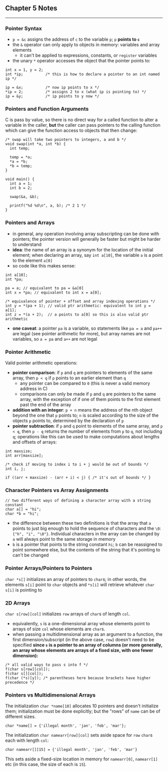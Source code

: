 ## Chapter 5 Notes

---

### Pointer Syntax

- `p = &c` assigns the address of `c` to the variable `p`; `p` **points to `c`**
- the `&` operator can only apply to objects in memory: variables and array elements
  - it can't be applied to expressions, constants, or `register` variables
- the unary `*` operator accesses the object that the pointer points to:

```
int x = 1, y = 2;
int *ip;          /* this is how to declare a pointer to an int named ip */

ip = &x;          /* now ip points to x */
*ip = 2;          /* assigns 2 to x (what ip is pointing to) */
ip = &y;          /* ip points to y now */
```

### Pointers and Function Arguments

C is pass by value, so there is no direct way for a called function to alter a variable in the caller, **but** the caller can pass pointers to the calling function which can give the function access to objects that then change:

```
/* swap will take two pointers to integers, a and b */
void swap(int *a, int *b) {
  int temp;

  temp = *a;
  *a = *b;  
  *b = temp;
}

void main() {
  int a = 1;
  int b = 2;

  swap(&a, &b);

  printf("%d %d\n", a, b); /* 2 1 */
}
```

### Pointers and Arrays

- in general, any operation involving array subscripting can be done with pointers; the pointer version will generally be faster but might be harder to understand
- **idea**: the name of an array is a synonym for the location of the initial element; when declaring an array, say `int a[10]`, the variable `a` is a point to the element `a[0]`
- so code like this makes sense:

```
int a[10];
int *pa;

pa = a; // equivalent to pa = &a[0]
int x = *pa; // equivalent to int x = a[0];

/* equivalence of pointer + offset and array indexing operations */
int y = *(pa + 1); // valid ptr arithmetic: equivalent to int y = a[1];
int z = *(a + 2);  // a points to a[0] so this is also valid ptr arithmetic
```

- **one caveat**: a pointer `pa` is a variable, so statements like `pa = a` and `pa++` are legal (see pointer arithmetic for more), but array names are not variables, so `a = pa` and `a++` are not legal

### Pointer Arithmetic

Valid pointer arithmetic operations:

- **pointer comparison**: if `p` and `q` are pointers to elements of the same array, then `p < q` if `p` points to an earlier element than `q`
  - any pointer can be compared to `0` (this is never a valid memory address in C)
  - comparisons can only be made if `p` and `q` are pointers to the same array, with the exception of if one of them points to the first element past the end of the array
- **addition with an integer**: `p + n` means the address of the nth object beyond the one that `p` points to; `n` is scaled according to the size of the objects `p` points to, determined by the declaration of `p`
- **pointer subtraction**: if `p` and `q` point to elements of the same array, and `p < q`, then `p - q` returns the number of elements from `p` to `q`, not including `q`; operations like this can be used to make computations about lengths and offsets of arrays:

```
int maxsize;
int arr[maxsize];

/* check if moving to index i to i + j would be out of bounds */
int i, j;

if ((arr + maxsize) - (arr + i) < j) { /* it's out of bounds */ }
```

### Character Pointers vs Array Assignments

```
// two different ways of defining a character array with a string constant
char a[] = "hi";
char *b = "hi";  
```

- the difference between these two definitions is that the array that `a` points to just big enough to hold the sequence of characters and the `\0`: `{"h", "i", "\0"}`. Individual characters in the array can be changed by `a` will always point to the same storage in memory
- `b` is a pointer that points to the string constant `hi`; `b` can be reassigned to point somewhere else, but the contents of the string that it's pointing to can't be changed

### Pointer Arrays/Pointers to Pointers

`char *s[]` initializes an array of pointers to `char`s; in other words, the elements `s[i]` point to `char` objects and `*s[i]` will retrieve whatever `char` `s[i]` is pointing to

### 2D Arrays

`char s[row][col]` initializes `row` arrays of `char`s of length `col`. 

- equivalently, `s` is a one-dimensional array whose elements point to arrays of size `col` whose elements are `char`s. 
- when passing a multidimensional array as an argument to a function, the first dimension/subscript (in the above case, `row`) doesn't need to be specified **since `s` is a pointer to an array of columns (or more generally, an array whose elements are arrays of a fixed size, with one fewer dimension):**

```
/* all valid ways to pass s into f */
f(char s[row][col]);
f(char s[][col]);
f(char (*s)[y]); /* parentheses here because brackets have higher precedence */
```

### Pointers vs Multidimensional Arrays

The initialization `char *name[10]` allocates 10 pointers and doesn't initialize them; initialization must be done explicitly; but the "rows" of `name` can be of different sizes.

```
char *name[] = {'illegal month', 'jan', 'feb', 'mar'};
```

The initialization `char namearr[row][col]` sets aside space for `row` `char`s each with length `col`:

```
char namearr[][15] = {'illegal month', 'jan', 'feb', 'mar'}
```

This sets aside a fixed-size location in memory for `namearr[0]`, `namearr[1]` etc (in this case, the size of each is `15`).